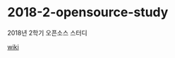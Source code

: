 # 2018-2-opensource-study
2018년 2학기 오픈소스 스터디 

[wiki](https://github.com/Jaram2018/2018-2-opensource-study/wiki)
